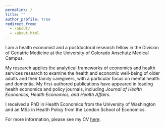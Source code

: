 ```yaml
---
permalink: /
title: ""
author_profile: true
redirect_from: 
  - /about/
  - /about.html
---
```

I am a health economist and a postdoctoral research fellow in the Division of Geriatric Medicine at the University of Colorado Anschutz Medical Campus.

My research applies the analytical frameworks of economics and health services research to examine the health and economic well-being of older adults and their family caregivers, with a particular focus on mental health and dementia. My first-authored publications have appeared in leading health economics and policy journals, including *Journal of Health Economics, Health Economics, and Health Affairs*. 

I received a PhD in Health Economics from the University of Washington and an MSc in Health Policy from the London School of Economics.

For more information, please see my CV [here](CV_DLee.pdf).
